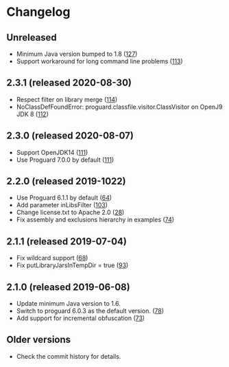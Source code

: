 # Changelog

## Unreleased

- Minimum Java version bumped to 1.8 ([127][])
- Support workaround for long command line problems ([113][])

[127]: https://github.com/wvengen/proguard-maven-plugin/pull/127
[113]: https://github.com/wvengen/proguard-maven-plugin/pull/113

## 2.3.1 (released 2020-08-30)

- Respect filter on library merge ([114][])
- NoClassDefFoundError: proguard.classfile.visitor.ClassVisitor on OpenJ9 JDK 8 ([112][])

[114]: https://github.com/wvengen/proguard-maven-plugin/pull/114
[112]: https://github.com/wvengen/proguard-maven-plugin/pull/112

## 2.3.0 (released 2020-08-07)

- Support OpenJDK14 ([111][])
- Use Proguard 7.0.0 by default ([111][])

[111]: https://github.com/wvengen/proguard-maven-plugin/pull/111

## 2.2.0 (released 2019-1022)

- Use Proguard 6.1.1 by default ([64][])
- Add parameter inLibsFilter ([103][])
- Change license.txt to Apache 2.0 ([28][])
- Fix assembly and exclusions hierarchy in examples ([74][])

[64]: https://github.com/wvengen/proguard-maven-plugin/pull/64
[103]: https://github.com/wvengen/proguard-maven-plugin/pull/103
[28]: https://github.com/wvengen/proguard-maven-plugin/pull/28
[74]: https://github.com/wvengen/proguard-maven-plugin/pull/74

## 2.1.1 (released 2019-07-04)

- Fix wildcard support ([68][])
- Fix putLibraryJarsInTempDir = true ([93][])

[68]: https://github.com/wvengen/proguard-maven-plugin/pull/68
[93]: https://github.com/wvengen/proguard-maven-plugin/pull/93

## 2.1.0 (released 2019-06-08)
- Update minimum Java version to 1.6.
- Switch to proguard 6.0.3 as the default version. ([78][])
- Add support for incremental obfuscation ([73][])

[73]: https://github.com/wvengen/proguard-maven-plugin/pull/73
[78]: https://github.com/wvengen/proguard-maven-plugin/pull/78

## Older versions
- Check the commit history for details.
